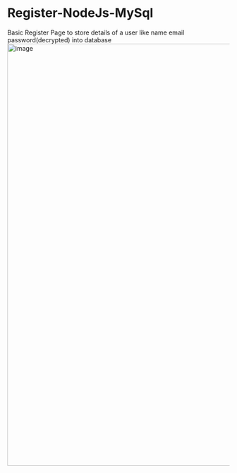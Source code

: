 # Register-NodeJs-MySql
Basic Register Page to store details of a user like name email password(decrypted) into database
<img width="958" alt="image" src="https://user-images.githubusercontent.com/83772267/214219188-1543376c-828b-49be-b95d-762bb7bbec2c.png">
